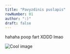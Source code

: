 ```yaml
---
title: "Pavyzdinis puslapis"
rowNumber: 01
author: ":)"
draft: false
---
```


hahaha poop fart XDDD lmao

![Cool image](https://i.kawaii.sh/hkpo56S.png)